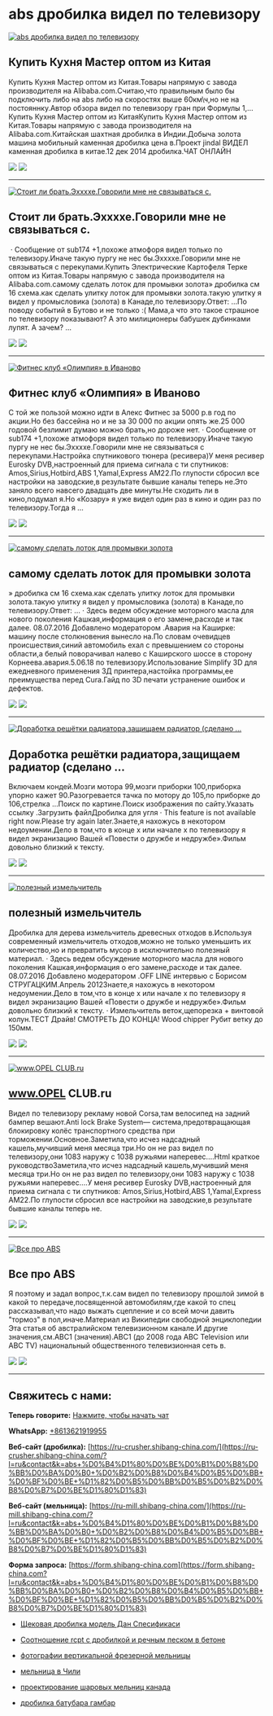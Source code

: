 # abs дробилка видел по телевизору

<a href="https://swt.shibang-china.com/?l=ru&img&k=abs+%D0%B4%D1%80%D0%BE%D0%B1%D0%B8%D0%BB%D0%BA%D0%B0+%D0%B2%D0%B8%D0%B4%D0%B5%D0%BB+%D0%BF%D0%BE+%D1%82%D0%B5%D0%BB%D0%B5%D0%B2%D0%B8%D0%B7%D0%BE%D1%80%D1%83" target="_blank">![abs дробилка видел по телевизору](http://static.shibang-china.com/all-800x300/364.jpg)</a>

## Купить Кухня Мастер оптом из Китая
Купить Кухня Мастер оптом из Китая.Товары напрямую с завода производителя на Alibaba.com.Считаю,что правильным было бы подключить либо на abs либо на скоростях выше 60км\ч,но не на постояннку.Автор обзора видел по телевизору гран при Формулы 1,…Купить Кухня Мастер оптом из КитаяКупить Кухня Мастер оптом из Китая.Товары напрямую с завода производителя на Alibaba.com.Китайская шахтная дробилка в Индии.Добыча золота машина мобильный каменная дробилка цена в.Проект jindal ВИДЕЛ каменная дробилка в китае.12 дек 2014 дробилка.ЧАТ ОНЛАЙН


<a href="https://whatsapp.shibangsoft.com/WhatsApp.php" target="_blank" title="WhatsApp">![](http://static.shibang-china.com/icon/whatsapp.png)</a> <a href="https://swt.shibang-china.com/?l=ru&icon&k=abs+%D0%B4%D1%80%D0%BE%D0%B1%D0%B8%D0%BB%D0%BA%D0%B0+%D0%B2%D0%B8%D0%B4%D0%B5%D0%BB+%D0%BF%D0%BE+%D1%82%D0%B5%D0%BB%D0%B5%D0%B2%D0%B8%D0%B7%D0%BE%D1%80%D1%83" target="_blank">![](http://static.shibang-china.com/icon/chat-ru.png)</a>

---

<a href="https://swt.shibang-china.com/?l=ru&img&k=abs+%D0%B4%D1%80%D0%BE%D0%B1%D0%B8%D0%BB%D0%BA%D0%B0+%D0%B2%D0%B8%D0%B4%D0%B5%D0%BB+%D0%BF%D0%BE+%D1%82%D0%B5%D0%BB%D0%B5%D0%B2%D0%B8%D0%B7%D0%BE%D1%80%D1%83" target="_blank">![Стоит ли брать.Эххххе.Говорили мне не связываться с.](http://static.shibang-china.com/all-800x300/804.jpg)</a>

## Стоит ли брать.Эххххе.Говорили мне не связываться с.
&nbsp;&#0183;&#32;Сообщение от sub174 +1,похоже атмофоря видел только по телевизору.Иначе такую пургу не нес бы.Эххххе.Говорили мне не связываться с перекупами.Купить Электрические Картофеля Терке оптом из Китая.Товары напрямую с завода производителя на Alibaba.com.самому сделать лоток для промывки золота&#187; дробилка см 16 схема.как сделать улитку лоток для промывки золота.такую улитку я видел у промысловика (золота) в Канаде,по телевизору.Ответ: …По поводу событий в Бутово и не только :( Мама,а что это такое страшное по телевизору показывают? А это милиционеры бабушек дубинками лупят. А зачем? …


<a href="https://whatsapp.shibangsoft.com/WhatsApp.php" target="_blank" title="WhatsApp">![](http://static.shibang-china.com/icon/whatsapp.png)</a> <a href="https://swt.shibang-china.com/?l=ru&icon&k=abs+%D0%B4%D1%80%D0%BE%D0%B1%D0%B8%D0%BB%D0%BA%D0%B0+%D0%B2%D0%B8%D0%B4%D0%B5%D0%BB+%D0%BF%D0%BE+%D1%82%D0%B5%D0%BB%D0%B5%D0%B2%D0%B8%D0%B7%D0%BE%D1%80%D1%83" target="_blank">![](http://static.shibang-china.com/icon/chat-ru.png)</a>

---

<a href="https://swt.shibang-china.com/?l=ru&img&k=abs+%D0%B4%D1%80%D0%BE%D0%B1%D0%B8%D0%BB%D0%BA%D0%B0+%D0%B2%D0%B8%D0%B4%D0%B5%D0%BB+%D0%BF%D0%BE+%D1%82%D0%B5%D0%BB%D0%B5%D0%B2%D0%B8%D0%B7%D0%BE%D1%80%D1%83" target="_blank">![Фитнес клуб &#171;Олимпия&#187; в Иваново](http://static.shibang-china.com/all-800x300/1437.jpg)</a>

## Фитнес клуб &#171;Олимпия&#187; в Иваново
С той же пользой можно идти в Алекс Фитнес за 5000 р.в год по акции.Но без бассейна но и не за 30 000 по акции опять же.25 000 годовой безлимит думаю можно брать,но дороже нет.&nbsp;&#0183;&#32;Сообщение от sub174 +1,похоже атмофоря видел только по телевизору.Иначе такую пургу не нес бы.Эххххе.Говорили мне не связываться с перекупами.Настройка спутникового тюнера (ресивера)У меня ресивер Eurosky DVB,настроенный для приема сигнала с ти спутников: Amos,Sirius,Hotbird,ABS 1,Yamal,Express AM22.По глупости сбросил все настройки на заводские,в результате бывшие каналы теперь не.Это заняло всего навсего двадцать две минуты.Не сходить ли в кино,подумал я.Но &#171;Козару&#187; я уже видел один раз в кино и один раз по телевизору.Тогда я …


<a href="https://whatsapp.shibangsoft.com/WhatsApp.php" target="_blank" title="WhatsApp">![](http://static.shibang-china.com/icon/whatsapp.png)</a> <a href="https://swt.shibang-china.com/?l=ru&icon&k=abs+%D0%B4%D1%80%D0%BE%D0%B1%D0%B8%D0%BB%D0%BA%D0%B0+%D0%B2%D0%B8%D0%B4%D0%B5%D0%BB+%D0%BF%D0%BE+%D1%82%D0%B5%D0%BB%D0%B5%D0%B2%D0%B8%D0%B7%D0%BE%D1%80%D1%83" target="_blank">![](http://static.shibang-china.com/icon/chat-ru.png)</a>

---

<a href="https://swt.shibang-china.com/?l=ru&img&k=abs+%D0%B4%D1%80%D0%BE%D0%B1%D0%B8%D0%BB%D0%BA%D0%B0+%D0%B2%D0%B8%D0%B4%D0%B5%D0%BB+%D0%BF%D0%BE+%D1%82%D0%B5%D0%BB%D0%B5%D0%B2%D0%B8%D0%B7%D0%BE%D1%80%D1%83" target="_blank">![самому сделать лоток для промывки золота](http://static.shibang-china.com/all-800x300/693.jpg)</a>

## самому сделать лоток для промывки золота
&#187; дробилка см 16 схема.как сделать улитку лоток для промывки золота.такую улитку я видел у промысловика (золота) в Канаде,по телевизору.Ответ: …&nbsp;&#0183;&#32;Здесь ведем обсуждение моторного масла для нового поколения Кашкая,информация о его замене,расходе и так далее. 08.07.2016 Добавлено модератором .Авария на Каширке: машину после столкновения вынесло на.По словам очевидцев происшествия,синий автомобиль ехал с превышением со стороны области,а белый поворачивал налево с Каширского шоссе в сторону Корнеева.авария.5.06.18 по телевизору.Использование Simplify 3D для ежедневного применения 3Д принтера,настойка программы,ее преимущества перед Cura.Гайд по 3D печати устранение ошибок и дефектов.


<a href="https://whatsapp.shibangsoft.com/WhatsApp.php" target="_blank" title="WhatsApp">![](http://static.shibang-china.com/icon/whatsapp.png)</a> <a href="https://swt.shibang-china.com/?l=ru&icon&k=abs+%D0%B4%D1%80%D0%BE%D0%B1%D0%B8%D0%BB%D0%BA%D0%B0+%D0%B2%D0%B8%D0%B4%D0%B5%D0%BB+%D0%BF%D0%BE+%D1%82%D0%B5%D0%BB%D0%B5%D0%B2%D0%B8%D0%B7%D0%BE%D1%80%D1%83" target="_blank">![](http://static.shibang-china.com/icon/chat-ru.png)</a>

---

<a href="https://swt.shibang-china.com/?l=ru&img&k=abs+%D0%B4%D1%80%D0%BE%D0%B1%D0%B8%D0%BB%D0%BA%D0%B0+%D0%B2%D0%B8%D0%B4%D0%B5%D0%BB+%D0%BF%D0%BE+%D1%82%D0%B5%D0%BB%D0%B5%D0%B2%D0%B8%D0%B7%D0%BE%D1%80%D1%83" target="_blank">![Доработка решётки радиатора,защищаем радиатор (сделано …](http://static.shibang-china.com/all-800x300/1452.jpg)</a>

## Доработка решётки радиатора,защищаем радиатор (сделано …
Включаем кондей.Мозги мотора 99,мозги приборки 100,приборка упорно кажет 90.Разогревается тачка по мотору до 105,по приборке до 106,стрелка …Поиск по картине.Поиск изображения по сайту.Указать ссылку .Загрузить файлДробилка для угля&nbsp;&#0183;&#32;This feature is not available right now.Please try again later.Знаете,я нахожусь в некотором недоумении.Дело в том,что в конце х или начале х по телевизору я видел экранизацию Вашей &#171;Повести о дружбе и недружбе&#187;.Фильм довольно близкий к тексту.


<a href="https://whatsapp.shibangsoft.com/WhatsApp.php" target="_blank" title="WhatsApp">![](http://static.shibang-china.com/icon/whatsapp.png)</a> <a href="https://swt.shibang-china.com/?l=ru&icon&k=abs+%D0%B4%D1%80%D0%BE%D0%B1%D0%B8%D0%BB%D0%BA%D0%B0+%D0%B2%D0%B8%D0%B4%D0%B5%D0%BB+%D0%BF%D0%BE+%D1%82%D0%B5%D0%BB%D0%B5%D0%B2%D0%B8%D0%B7%D0%BE%D1%80%D1%83" target="_blank">![](http://static.shibang-china.com/icon/chat-ru.png)</a>

---

<a href="https://swt.shibang-china.com/?l=ru&img&k=abs+%D0%B4%D1%80%D0%BE%D0%B1%D0%B8%D0%BB%D0%BA%D0%B0+%D0%B2%D0%B8%D0%B4%D0%B5%D0%BB+%D0%BF%D0%BE+%D1%82%D0%B5%D0%BB%D0%B5%D0%B2%D0%B8%D0%B7%D0%BE%D1%80%D1%83" target="_blank">![полезный измельчитель](http://static.shibang-china.com/all-800x300/684.jpg)</a>

## полезный измельчитель
Дробилка для дерева измельчитель древесных отходов в.Используя современный измельчитель отходов,можно не только уменьшить их количество,но и превратить мусор в исключительно полезный материал.&nbsp;&#0183;&#32;Здесь ведем обсуждение моторного масла для нового поколения Кашкая,информация о его замене,расходе и так далее. 08.07.2016 Добавлено модератором .OFF LINE интервью с Борисом СТРУГАЦКИМ.Апрель 2012Знаете,я нахожусь в некотором недоумении.Дело в том,что в конце х или начале х по телевизору я видел экранизацию Вашей &#171;Повести о дружбе и недружбе&#187;.Фильм довольно близкий к тексту.&nbsp;&#0183;&#32;Измельчитель веток,щепорезка + винтовой колун.ТЕСТ Драйв! СМОТРЕТЬ ДО КОНЦА! Wood chipper Рубит ветку до 150мм.


<a href="https://whatsapp.shibangsoft.com/WhatsApp.php" target="_blank" title="WhatsApp">![](http://static.shibang-china.com/icon/whatsapp.png)</a> <a href="https://swt.shibang-china.com/?l=ru&icon&k=abs+%D0%B4%D1%80%D0%BE%D0%B1%D0%B8%D0%BB%D0%BA%D0%B0+%D0%B2%D0%B8%D0%B4%D0%B5%D0%BB+%D0%BF%D0%BE+%D1%82%D0%B5%D0%BB%D0%B5%D0%B2%D0%B8%D0%B7%D0%BE%D1%80%D1%83" target="_blank">![](http://static.shibang-china.com/icon/chat-ru.png)</a>

---

<a href="https://swt.shibang-china.com/?l=ru&img&k=abs+%D0%B4%D1%80%D0%BE%D0%B1%D0%B8%D0%BB%D0%BA%D0%B0+%D0%B2%D0%B8%D0%B4%D0%B5%D0%BB+%D0%BF%D0%BE+%D1%82%D0%B5%D0%BB%D0%B5%D0%B2%D0%B8%D0%B7%D0%BE%D1%80%D1%83" target="_blank">![www.OPEL CLUB.ru](http://static.shibang-china.com/all-800x300/79.jpg)</a>

## www.OPEL CLUB.ru
Видел по телевизору рекламу новой Corsa,там велосипед на задний бампер вешают.Anti lock Brake System— система,предотвращающая блокировку колёс транспортного средства при торможении.Основное.Заметила,что исчез надсадный кашель,мучивший меня месяца три.Но он не раз видел по телевизору,они 1083 наружу с 1038 ружьями наперевес.…Html краткое руководствоЗаметила,что исчез надсадный кашель,мучивший меня месяца три.Но он не раз видел по телевизору,они 1083 наружу с 1038 ружьями наперевес.…У меня ресивер Eurosky DVB,настроенный для приема сигнала с ти спутников: Amos,Sirius,Hotbird,ABS 1,Yamal,Express AM22.По глупости сбросил все настройки на заводские,в результате бывшие каналы теперь не.


<a href="https://whatsapp.shibangsoft.com/WhatsApp.php" target="_blank" title="WhatsApp">![](http://static.shibang-china.com/icon/whatsapp.png)</a> <a href="https://swt.shibang-china.com/?l=ru&icon&k=abs+%D0%B4%D1%80%D0%BE%D0%B1%D0%B8%D0%BB%D0%BA%D0%B0+%D0%B2%D0%B8%D0%B4%D0%B5%D0%BB+%D0%BF%D0%BE+%D1%82%D0%B5%D0%BB%D0%B5%D0%B2%D0%B8%D0%B7%D0%BE%D1%80%D1%83" target="_blank">![](http://static.shibang-china.com/icon/chat-ru.png)</a>

---

<a href="https://swt.shibang-china.com/?l=ru&img&k=abs+%D0%B4%D1%80%D0%BE%D0%B1%D0%B8%D0%BB%D0%BA%D0%B0+%D0%B2%D0%B8%D0%B4%D0%B5%D0%BB+%D0%BF%D0%BE+%D1%82%D0%B5%D0%BB%D0%B5%D0%B2%D0%B8%D0%B7%D0%BE%D1%80%D1%83" target="_blank">![Все про ABS](http://static.shibang-china.com/all-800x300/1340.jpg)</a>

## Все про ABS
Я поэтому и задал вопрос,т.к.сам видел по телевизору прошлой зимой в какой то передаче,посвященной автомобилям,где какой то спец рассказывал,что надо выжать сцепление и со всей мочи давить &quot;тормоз&quot; в пол,иначе.Материал из Википедии свободной энциклопедии Эта статья об австралийском телевизионном канале.И другие значения,см.ABC1 (значения).ABC1 (до 2008 года ABC Television или ABC TV) национальный общественного телевизионная сеть в.

<a href="https://whatsapp.shibangsoft.com/WhatsApp.php" target="_blank" title="WhatsApp">![](http://static.shibang-china.com/icon/whatsapp.png)</a> <a href="https://swt.shibang-china.com/?l=ru&icon&k=abs+%D0%B4%D1%80%D0%BE%D0%B1%D0%B8%D0%BB%D0%BA%D0%B0+%D0%B2%D0%B8%D0%B4%D0%B5%D0%BB+%D0%BF%D0%BE+%D1%82%D0%B5%D0%BB%D0%B5%D0%B2%D0%B8%D0%B7%D0%BE%D1%80%D1%83" target="_blank">![](http://static.shibang-china.com/icon/chat-ru.png)</a>

---
## Свяжитесь с нами:

**Теперь говорите:** [Нажмите, чтобы начать чат](https://swt.shibang-china.com?l=ru&contact&k=abs+%D0%B4%D1%80%D0%BE%D0%B1%D0%B8%D0%BB%D0%BA%D0%B0+%D0%B2%D0%B8%D0%B4%D0%B5%D0%BB+%D0%BF%D0%BE+%D1%82%D0%B5%D0%BB%D0%B5%D0%B2%D0%B8%D0%B7%D0%BE%D1%80%D1%83)

**WhatsApp:**  [+8613621919955](https://whatsapp.shibangsoft.com/WhatsApp.php)

**Веб-сайт (дробилка):** [https://ru-crusher.shibang-china.com/](https://ru-crusher.shibang-china.com/?l=ru&contact&k=abs+%D0%B4%D1%80%D0%BE%D0%B1%D0%B8%D0%BB%D0%BA%D0%B0+%D0%B2%D0%B8%D0%B4%D0%B5%D0%BB+%D0%BF%D0%BE+%D1%82%D0%B5%D0%BB%D0%B5%D0%B2%D0%B8%D0%B7%D0%BE%D1%80%D1%83)

**Веб-сайт (мельница):** [https://ru-mill.shibang-china.com/](https://ru-mill.shibang-china.com/?l=ru&contact&k=abs+%D0%B4%D1%80%D0%BE%D0%B1%D0%B8%D0%BB%D0%BA%D0%B0+%D0%B2%D0%B8%D0%B4%D0%B5%D0%BB+%D0%BF%D0%BE+%D1%82%D0%B5%D0%BB%D0%B5%D0%B2%D0%B8%D0%B7%D0%BE%D1%80%D1%83)

**Форма запроса:** [https://form.shibang-china.com](https://form.shibang-china.com?l=ru&contact&k=abs+%D0%B4%D1%80%D0%BE%D0%B1%D0%B8%D0%BB%D0%BA%D0%B0+%D0%B2%D0%B8%D0%B4%D0%B5%D0%BB+%D0%BF%D0%BE+%D1%82%D0%B5%D0%BB%D0%B5%D0%B2%D0%B8%D0%B7%D0%BE%D1%80%D1%83)

* [Щековая дробилка модель Дан Спесификаси](../135/%D0%A9%D0%B5%D0%BA%D0%BE%D0%B2%D0%B0%D1%8F%20%D0%B4%D1%80%D0%BE%D0%B1%D0%B8%D0%BB%D0%BA%D0%B0%20%D0%BC%D0%BE%D0%B4%D0%B5%D0%BB%D1%8C%20%D0%94%D0%B0%D0%BD%20%D0%A1%D0%BF%D0%B5%D1%81%D0%B8%D1%84%D0%B8%D0%BA%D0%B0%D1%81%D0%B8.md)

* [Соотношение rcpt с дробилкой и речным песком в бетоне](../131/%D0%A1%D0%BE%D0%BE%D1%82%D0%BD%D0%BE%D1%88%D0%B5%D0%BD%D0%B8%D0%B5%20rcpt%20%D1%81%20%D0%B4%D1%80%D0%BE%D0%B1%D0%B8%D0%BB%D0%BA%D0%BE%D0%B9%20%D0%B8%20%D1%80%D0%B5%D1%87%D0%BD%D1%8B%D0%BC%20%D0%BF%D0%B5%D1%81%D0%BA%D0%BE%D0%BC%20%D0%B2%20%D0%B1%D0%B5%D1%82%D0%BE%D0%BD%D0%B5.md)

* [фотографии вертикальной фрезерной мельницы](../131/%D1%84%D0%BE%D1%82%D0%BE%D0%B3%D1%80%D0%B0%D1%84%D0%B8%D0%B8%20%D0%B2%D0%B5%D1%80%D1%82%D0%B8%D0%BA%D0%B0%D0%BB%D1%8C%D0%BD%D0%BE%D0%B9%20%D1%84%D1%80%D0%B5%D0%B7%D0%B5%D1%80%D0%BD%D0%BE%D0%B9%20%D0%BC%D0%B5%D0%BB%D1%8C%D0%BD%D0%B8%D1%86%D1%8B.md)

* [мельница в Чили](../133/%D0%BC%D0%B5%D0%BB%D1%8C%D0%BD%D0%B8%D1%86%D0%B0%20%D0%B2%20%D0%A7%D0%B8%D0%BB%D0%B8.md)

* [проектирование шаровых мельниц канада](../133/%D0%BF%D1%80%D0%BE%D0%B5%D0%BA%D1%82%D0%B8%D1%80%D0%BE%D0%B2%D0%B0%D0%BD%D0%B8%D0%B5%20%D1%88%D0%B0%D1%80%D0%BE%D0%B2%D1%8B%D1%85%20%D0%BC%D0%B5%D0%BB%D1%8C%D0%BD%D0%B8%D1%86%20%D0%BA%D0%B0%D0%BD%D0%B0%D0%B4%D0%B0.md)

* [дробилка батубара гамбар](../132/%D0%B4%D1%80%D0%BE%D0%B1%D0%B8%D0%BB%D0%BA%D0%B0%20%D0%B1%D0%B0%D1%82%D1%83%D0%B1%D0%B0%D1%80%D0%B0%20%D0%B3%D0%B0%D0%BC%D0%B1%D0%B0%D1%80.md)